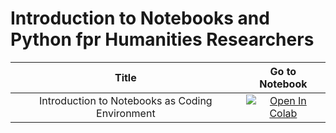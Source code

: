 # Introduction to Notebooks and Python fpr Humanities Researchers

| Title |  Go to Notebook    |
| :---:   | :---: |
| Introduction to Notebooks as Coding Environment | [![Open In Colab](https://colab.research.google.com/assets/colab-badge.svg)]([https://colab.research.google.com/drive/1eiTry-bv1Ds6P7sjx-7vmnvr8kyMwxEM?usp=sharing](https://colab.research.google.com/drive/1eiTry-bv1Ds6P7sjx-7vmnvr8kyMwxEM#scrollTo=NH7ow5o9WcSw))| 
